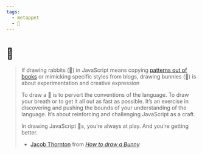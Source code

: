 ```yaml
---
tags:
  - metappet
  - 🐰
---
```


# 🐰

> If drawing rabbits (🐇) in JavaScript means copying
> [patterns out of books](./the-fun-parts.md) or mimicking specific styles from blogs,
> drawing bunnies (🐰) is about experimentation and creative expression
>
> To draw a 🐰 is to pervert the conventions of the language. To draw your breath or to
> get it all out as fast as possible. It’s an exercise in discovering and pushing the
> bounds of your understanding of the language. It’s about reinforcing and challenging
> JavaScript as a craft.
>
> In drawing JavaScript 🐰s, you’re always at play. And you’re getting better.
>
> - [Jacob Thornton](https://github.com/fat) from
>   [_How to draw a Bunny_](https://www.oreilly.com/library/view/beautiful-javascript/9781449371142/ch03.html)
